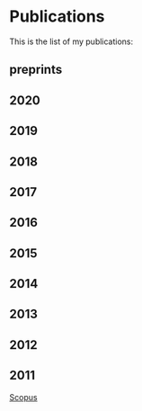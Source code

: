 # Publications


This is the list of my publications:

<!--more-->

## preprints

## 2020

## 2019

## 2018

## 2017

## 2016

## 2015

## 2014

## 2013

## 2012

## 2011


[Scopus](https://www.scopus.com/authid/detail.uri?authorId=53878602000)


